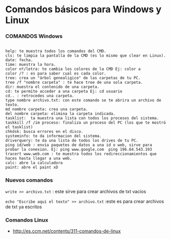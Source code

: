 # Comandos básicos para Windows y Linux



### COMANDOS Windows
```

help: te muestra todos los comandos del CMD.
cls: te limpia la pantalla de la CMD (es lo mismo que clear en Linux).
date: fecha.
time: muestra la hora.
color nº/letra: te cambia los colores de la CMD Ej: color a
color /? : es para saber cual es cada color.
tree: crea un "árbol genealigico" de las carpetas de tu PC.
tree /f "nombre carpeta" : te hace tree de una sola carpeta.
dir: muestra el contenido de una carpeta.
cd: te permite acceder a una carpeta Ej: cd usuario
cd.. : retrocedes una carpeta.
type nombre archivo.txt: con este comando se te abrira un archivo de texto.
md nombre carpeta: crea una carpeta.
del nombre carpeta: elimina la carpeta indicada.
tasklist:  ta muestra una lista con todos los procesos del sistema.
taskkill /f /im proceso: finaliza un proceso del PC (los que te mostró el tasklist)
chkdsk: busca errores en el disco.
systeminfo: te da informacion del sistema.
driverquery: te da una lista de todos los drives de tu PC.
ping id/web : envia paquetes de datos a una id o web, sirve para probar la conexion. Ej: ping www.google.com  ping 196.64.543.193
tracert www.web.com : te muestra todos los redireccionamientos que haces hasta llegar a una web.
calc: abre la calculadora
paint: abre el paint xD
```

### Nuevos comandos
```write >> archivo.txt``` : este sirve para crear archivos de txt vacios

```echo "Escribe aquí el texto" >> archivo.txt``` :este es para crear archivos de txt ya escritos


### Comandos Linux

* <http://es.ccm.net/contents/311-comandos-de-linux>
